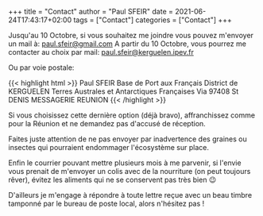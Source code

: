 +++
title = "Contact"
author = "Paul SFEIR"
date = 2021-06-24T17:43:17+02:00
tags = ["Contact"]
categories = ["Contact"]
+++

Jusqu'au 10 Octobre, si vous souhaitez me joindre vous pouvez m'envoyer un mail à: <a href="mailto:paul.sfeir@gmail.com">paul.sfeir@gmail.com</a> 
A partir du 10 Octobre, vous pourrez me contacter au choix par mail:
<a href="mailto:paul.sfeir@kerguelen.ipev.fr">paul.sfeir@kerguelen.ipev.fr</a> 

Ou par voie postale:

{{< highlight html >}}
Paul SFEIR
Base de Port aux Français
District de KERGUELEN
Terres Australes et Antarctiques Françaises
Via 97408 St DENIS MESSAGERIE
REUNION
{{< /highlight >}}


Si vous choisissez cette dernière option (déjà bravo), affranchissez comme pour la Réunion et ne demandez pas d'accusé de réception.

Faites juste attention de ne pas envoyer par inadvertence des graines ou insectes qui pourraient endommager l'écosystème sur place.

Enfin le courrier pouvant mettre plusieurs mois à me parvenir, si l'envie vous prenait de m'envoyer un colis avec de la nourriture (on peut toujours rêver), évitez les aliments qui ne se conservent pas très bien :wink:


D'ailleurs je m'engage à répondre à toute lettre reçue avec un beau timbre tamponné par le bureau de poste local, alors n'hésitez pas !
